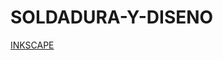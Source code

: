 # SOLDADURA-Y-DISENO
[INKSCAPE](https://github.com/chenbangwei/SOLDADURA-Y-DISENO/blob/main/INKSCAPE.md)
